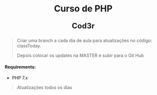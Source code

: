 <h1 style="text-align: center;">Curso de PHP</h1>
<p style="text-align:center;
    font-weight: bold;
    font-size: 24px;">
    Cod3r
</p>

> Criar uma branch a cada dia de aula para atualizações no código:
> classToday.
>
> Depois colocar os updates na MASTER e subir para o Git Hub

#### Requirements:

- PHP 7.x

> Atualizações todos os dias
